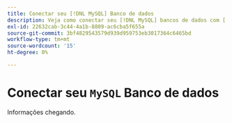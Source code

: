 ```yaml
---
title: Conectar seu [!DNL MySQL] Banco de dados
description: Veja como conectar seu [!DNL MySQL] bancos de dados com [!DNL Commerce Intelligence].
exl-id: 22632cab-3c44-4a1b-8809-ac6cba5f655a
source-git-commit: 3bf4829543579d939d959753eb3017364c6465bd
workflow-type: tm+mt
source-wordcount: '15'
ht-degree: 0%

---
```


# Conectar seu `MySQL` Banco de dados

Informações chegando.
